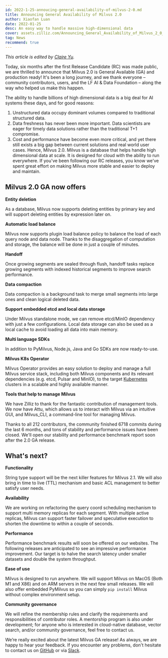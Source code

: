 ```yaml
---
id: 2022-1-25-annoucing-general-availability-of-milvus-2-0.md
title: Announcing General Availability of Milvus 2.0
author: Xiaofan Luan
date: 2022-01-25
desc: An easy way to handle massive high-dimensional data 
cover: assets.zilliz.com/Announcing_General_Availability_of_Milvus_2_0_1dfc59febc.png
tag: News
recommend: true
---
```


*This article is edited by [Claire Yu](https://www.linkedin.com/in/wuchuanzi-yu-claire/).*

Today, six months after the first Release Candidate (RC) was made public, we are thrilled to announce that Milvus 2.0 is General Available (GA) and production ready! It's been a long journey, and we thank everyone – community contributors, users, and the LF AI & Data Foundation – along the way who helped us make this happen.

The ability to handle billions of high dimensional data is a big deal for AI systems these days, and for good reasons:
  1. Unstructured data occupy dominant volumes compared to traditional structured data.
  2. Data freshness has never been more important. Data scientists are eager for timely data solutions rather than the traditional T+1 compromise.
  3. Cost and performance have become even more critical, and yet there still exists a big gap between current solutions and real world user cases.
Hence, Milvus 2.0. Milvus is a database that helps handle high dimensional data at scale. It is designed for cloud with the ability to run everywhere. If you've been following our RC releases, you know we've spent great effort on making Milvus more stable and easier to deploy and maintain. 

## Milvus 2.0 GA now offers

**Entity deletion**

As a database, Milvus now supports deleting entities by primary key and will support deleting entities by expression later on.

**Automatic load balance**

Milvus now supports plugin load balance policy to balance the load of each query node and data node. Thanks to the disaggregation of computation and storage, the balance will be done in just a couple of minutes.

**Handoff** 

Once growing segments are sealed through flush, handoff tasks replace growing segments with indexed historical segments to improve search performance.

**Data compaction**

Data compaction is a background task to merge small segments into large ones and clean logical deleted data.  

**Support embedded etcd and local data storage**

Under Milvus standalone mode, we can remove etcd/MinIO dependency with just a few configurations. Local data storage can also be used as a local cache to avoid loading all data into main memory.

**Multi language SDKs**

In addition to PyMilvus, Node.js, Java and Go SDKs are now ready-to-use.

**Milvus K8s Operator**

Milvus Operator provides an easy solution to deploy and manage a full Milvus service stack, including both Milvus components and its relevant dependencies (e.g. etcd, Pulsar and MinIO), to the target [Kubernetes](https://kubernetes.io/) clusters in a scalable and highly available manner.

**Tools that help to manage Milvus**

We have Zilliz to thank for the fantastic contribution of management tools. We now have Attu, which allows us to interact with Milvus via an intuitive GUI, and Milvus_CLI, a command-line tool for managing Milvus.

Thanks to all 212 contributors, the community finished 6718 commits during the last 6 months, and tons of stability and performance issues have been closed. We'll open our stability and performance benchmark report soon after the 2.0 GA release. 

## What's next?

**Functionality**

String type support will be the next killer features for Milvus 2.1. We will also bring in time to live (TTL) mechanism and basic ACL management to better satisfy user needs.

**Availability**

We are working on refactoring the query coord scheduling mechanism to support multi memory replicas for each segment. With multiple active replicas, Milvus can support faster failover and speculative execution to shorten the downtime to within a couple of seconds.

**Performance**

Performance benchmark results will soon be offered on our websites. The following releases are anticipated to see an impressive performance improvement. Our target is to halve the search latency under smaller datasets and double the system throughput.

**Ease of use**

Milvus is designed to run anywhere. We will support Milvus on MacOS (Both M1 and X86) and on ARM servers in the next few small releases. We will also offer embedded PyMilvus so you can simply `pip install` Milvus without complex environment setup.

**Community governance**

We will refine the membership rules and clarify the requirements and responsibilities of contributor roles. A mentorship program is also under development; for anyone who is interested in cloud-native database, vector search, and/or community governance, feel free to contact us.

We’re really excited about the latest Milvus GA release! As always, we are happy to hear your feedback. If you encounter any problems, don't hesitate to contact us on [GitHub](https://github.com/milvus-io/milvus) or via [Slack](http://milvusio.slack.com/).


